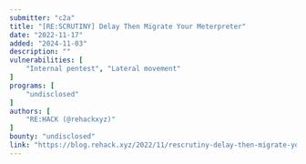 ```yaml
---
submitter: "c2a"
title: "[RE:SCRUTINY] Delay Then Migrate Your Meterpreter"
date: "2022-11-17"
added: "2024-11-03"
description: ""
vulnerabilities: [
    "Internal pentest", "Lateral movement"
]
programs: [
    "undisclosed"
]
authors: [
    "RE:HACK (@rehackxyz)"
]
bounty: "undisclosed"
link: "https://blog.rehack.xyz/2022/11/rescrutiny-delay-then-migrate-your.html"
---
```





